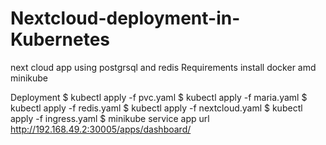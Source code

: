 # Nextcloud-deployment-in-Kubernetes
next cloud app using postgrsql and redis
Requirements
install docker amd minikube 

Deployment
$ kubectl apply -f pvc.yaml
$ kubectl apply -f maria.yaml
$ kubectl apply -f redis.yaml
$ kubectl apply -f nextcloud.yaml
$ kubectl apply -f ingress.yaml
$ minikube service app
url
http://192.168.49.2:30005/apps/dashboard/
